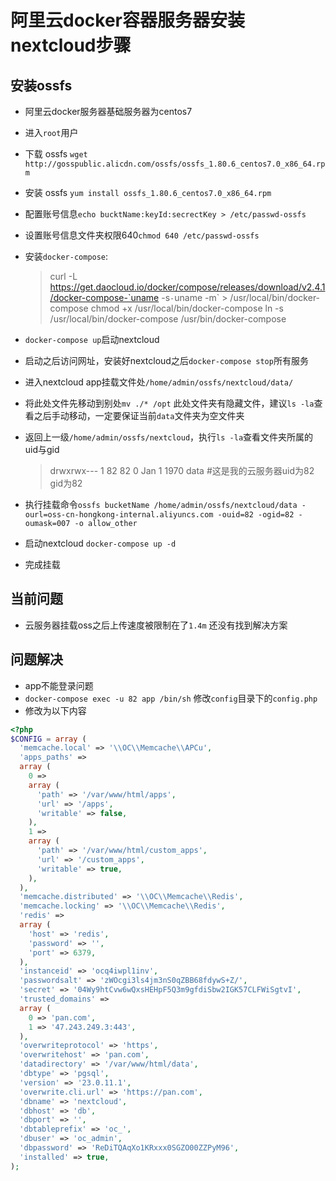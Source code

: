 # 阿里云docker容器服务器安装nextcloud步骤

## 安装ossfs
- 阿里云docker服务器基础服务器为centos7
- 进入`root`用户
- 下载  ossfs `wget http://gosspublic.alicdn.com/ossfs/ossfs_1.80.6_centos7.0_x86_64.rpm`
- 安装  ossfs `yum install ossfs_1.80.6_centos7.0_x86_64.rpm`
- 配置账号信息`echo bucktName:keyId:secrectKey > /etc/passwd-ossfs`
- 设置账号信息文件夹权限640`chmod 640 /etc/passwd-ossfs`
- 安装`docker-compose`: 
    > curl -L https://get.daocloud.io/docker/compose/releases/download/v2.4.1/docker-compose-`uname -s`-`uname -m` > /usr/local/bin/docker-compose
    >  chmod +x /usr/local/bin/docker-compose
    > ln -s /usr/local/bin/docker-compose /usr/bin/docker-compose
- `docker-compose up`启动nextcloud
- 启动之后访问网址，安装好nextcloud之后`docker-compose stop`所有服务
- 进入nextcloud app挂载文件处`/home/admin/ossfs/nextcloud/data/`
- 将此处文件先移动到别处`mv ./* /opt` 此处文件夹有隐藏文件，建议`ls -la`查看之后手动移动，一定要保证当前`data`文件夹为空文件夹
- 返回上一级`/home/admin/ossfs/nextcloud`，执行`ls -la`查看文件夹所属的uid与gid
    > drwxrwx---  1   82   82     0 Jan  1  1970 data #这是我的云服务器uid为82 gid为82

- 执行挂载命令`ossfs bucketName /home/admin/ossfs/nextcloud/data -ourl=oss-cn-hongkong-internal.aliyuncs.com -ouid=82 -ogid=82 -oumask=007 -o allow_other`

- 启动nextcloud `docker-compose up -d`

- 完成挂载

## 当前问题
- 云服务器挂载oss之后上传速度被限制在了`1.4m` 还没有找到解决方案


## 问题解决 
- app不能登录问题
- `docker-compose exec -u 82 app /bin/sh` 修改`config`目录下的`config.php`
- 修改为以下内容

```php
<?php
$CONFIG = array (
  'memcache.local' => '\\OC\\Memcache\\APCu',
  'apps_paths' =>
  array (
    0 =>
    array (
      'path' => '/var/www/html/apps',
      'url' => '/apps',
      'writable' => false,
    ),
    1 =>
    array (
      'path' => '/var/www/html/custom_apps',
      'url' => '/custom_apps',
      'writable' => true,
    ),
  ),
  'memcache.distributed' => '\\OC\\Memcache\\Redis',
  'memcache.locking' => '\\OC\\Memcache\\Redis',
  'redis' =>
  array (
    'host' => 'redis',
    'password' => '',
    'port' => 6379,
  ),
  'instanceid' => 'ocq4iwpl1inv',
  'passwordsalt' => 'zWOcgi3ls4jm3nS0qZBB68fdywS+Z/',
  'secret' => '04Wy9htCvw6wQxsHEHpF5Q3m9gfdiSbw2IGK57CLFWiSgtvI',
  'trusted_domains' =>
  array (
    0 => 'pan.com',
    1 => '47.243.249.3:443',
  ),
  'overwriteprotocol' => 'https',
  'overwritehost' => 'pan.com',
  'datadirectory' => '/var/www/html/data',
  'dbtype' => 'pgsql',
  'version' => '23.0.11.1',
  'overwrite.cli.url' => 'https://pan.com',
  'dbname' => 'nextcloud',
  'dbhost' => 'db',
  'dbport' => '',
  'dbtableprefix' => 'oc_',
  'dbuser' => 'oc_admin',
  'dbpassword' => 'ReDiTQAqXo1KRxxx0SGZO00ZZPyM96',
  'installed' => true,
);
```